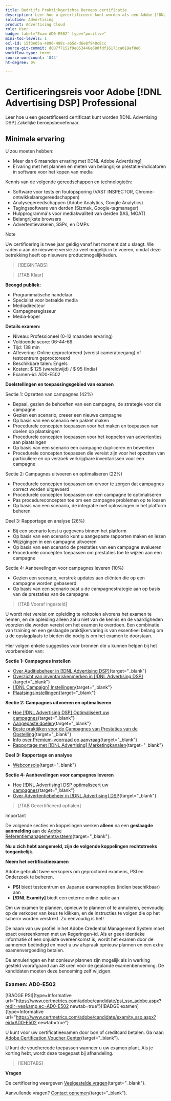 ```yaml
---
title: Bedrijfs Praktijkgerichte Beroeps certificatie
description: Leer hoe u gecertificeerd kunt worden als een Adobe [!DNL Advertising DSP] Zakelijke beroepsbeoefenaar.
solution: Advertising
product: Advertising Cloud
role: User
badge: label="Exam AD0-E502" type="positive"
mini-toc-levels: 1
exl-id: 15f3e05a-4896-488c-a65d-d6e8f948c8cc
source-git-commit: d007f7152f9e053446e680fdf16175ca019ef8e6
workflow-type: tm+mt
source-wordcount: '844'
ht-degree: 0%

---
```


# Certificeringsreis voor Adobe [!DNL Advertising DSP] Professional

Leer hoe u een gecertificeerd certificaat kunt worden [!DNL Advertising DSP] Zakelijke beroepsbeoefenaar.

## Minimale ervaring

U zou moeten hebben:

* Meer dan 6 maanden ervaring met [!DNL Adobe Advertising]
* Ervaring met het plannen en meten van belangrijke prestatie-indicatoren in software voor het kopen van media

Kennis van de volgende gereedschappen en technologieën:

* Software voor tests en foutopsporing (VAST INSPECTOR, Chrome-ontwikkelaarsgereedschappen)
* Analysegereedschappen (Adobe Analytics, Google Analytics)
* Tagingssoftware van derden (Sizmek, Google-tagmanager)
* Hulpprogramma&#39;s voor mediakwaliteit van derden (IAS, MOAT)
* Belangrijkste browsers
* Advertentievakelen, SSPs, en DMPs

>[!NOTE]
>
>Uw certificering is twee jaar geldig vanaf het moment dat u slaagt. We raden u aan de nieuwere versie zo veel mogelijk in te voeren, omdat deze betrekking heeft op nieuwere productmogelijkheden.

>[!BEGINTABS]

>[!TAB Klaar]

**Beoogd publiek:**

* Programmatische handelaar
* Specialist voor betaalde media
* Mediadirecteur
* Campagneregisseur
* Media-koper

**Details examen:**

* Niveau: Professioneel (0-12 maanden ervaring)
* Voldoende score: 06-44-69
* Tijd: 138 min
* Aflevering: Online geproctoreerd (vereist cameratoegang) of testcentrum geproctoreerd
* Beschikbare talen: Engels
* Kosten: $ 125 (wereldwijd) / $ 95 (India)
* Examen-id: AD0-E502

**Doelstellingen en toepassingsgebied van examen**

Sectie 1: Opzetten van campagnes (42%)

* Bepaal, gezien de behoeften van een campagne, de strategie voor die campagne
* Gezien een scenario, creeer een nieuwe campagne
* Op basis van een scenario een pakket maken
* Procedurele concepten toepassen voor het maken en toepassen van doelen op plaatsingen
* Procedurele concepten toepassen voor het koppelen van advertenties aan plaatsingen
* Op basis van een scenario een campagne dupliceren en bewerken
* Procedurele concepten toepassen die vereist zijn voor het opzetten van particuliere en op verzoek verkrijgbare inventarissen voor een campagne

Sectie 2: Campagnes uitvoeren en optimaliseren (22%)

* Procedurele concepten toepassen om ervoor te zorgen dat campagnes correct worden uitgevoerd
* Procedurele concepten toepassen om een campagne te optimaliseren
* Pas procedureconcepten toe om een campagne problemen op te lossen
* Op basis van een scenario, de integratie met oplossingen in het platform beheren

Deel 3: Rapportage en analyse (26%)

* Bij een scenario leest u gegevens binnen het platform
* Op basis van een scenario kunt u aangepaste rapporten maken en lezen
* Wijzigingen in een campagne uitvoeren
* Op basis van een scenario de prestaties van een campagne evalueren
* Procedurele concepten toepassen om prestaties toe te wijzen aan een campagne

Sectie 4: Aanbevelingen voor campagnes leveren (10%)

* Gezien een scenario, verstrek updates aan cliënten die op een campagne worden gebaseerd
* Op basis van een scenario past u de campagnestrategie aan op basis van de prestaties van de campagne

>[!TAB Vooraf ingesteld]

U wordt niet vereist om opleiding te voltooien alvorens het examen te nemen, en de opleiding alleen zal u niet van de kennis en de vaardigheden voorzien die worden vereist om het examen te overdoen. Een combinatie van training en een geslaagde praktijkervaring is van essentieel belang om u de opslagplaats te bieden die nodig is om het examen te doorstaan.

Hier volgen enkele suggesties voor bronnen die u kunnen helpen bij het voorbereiden van:

**Sectie 1: Campagnes instellen**


* [Over Auditiebeheer in [!DNL Advertising DSP]](https://experienceleague.adobe.com/docs/advertising/dsp/audiences/audience-about.html?lang=en){target="_blank"}
* [Overzicht van inventariskenmerken in [!DNL Advertising DSP]](https://experienceleague.adobe.com/docs/advertising/dsp/inventory/inventory-overview.html?lang=en){target="_blank"}
* [[!DNL Campaign] Instellingen](https://experienceleague.adobe.com/docs/advertising/dsp/campaign-management/campaigns/campaign-settings.html?lang=en){target="_blank"}
* [Plaatsingsinstellingen](https://experienceleague.adobe.com/docs/advertising/dsp/campaign-management/placements/placement-settings.html?lang=en){target="_blank"}

**Sectie 2: Campagnes uitvoeren en optimaliseren**

* [Hoe [!DNL Advertising DSP] Optimaliseert uw campagnes](https://experienceleague.adobe.com/docs/advertising/dsp/optimization/optimization-how-dsp-optimizes-campaigns.html?lang=en){target="_blank"}
* [Aangepaste doelen](https://experienceleague.adobe.com/docs/advertising/dsp/optimization/custom-goals/custom-goal-about.html?lang=en){target="_blank"}
* [Beste praktijken voor de Campagnes van Prestaties van de Opstelling](https://experienceleague.adobe.com/docs/advertising/dsp/optimization/campaign-best-practices-performance.html?lang=en){target="_blank"}
* [Info over Premium-voorraad op aanvraag](https://experienceleague.adobe.com/docs/advertising/dsp/inventory/on-demand/on-demand-inventory-about.html?lang=en){target="_blank"}
* [Rapportage met [!DNL Advertising] Marketingkanalen](https://experienceleague.adobe.com/docs/analytics-learn/tutorials/integrations/ad-cloud/reporting-with-advertising-cloud-marketing-channels.html?lang=en){target="_blank"}

**Deel 3: Rapportage en analyse**

* [Webconsole](https://experienceleague.adobe.com/docs/experience-manager-65/deploying/configuring/web-console.html?lang=en){target="_blank"}

**Sectie 4: Aanbevelingen voor campagnes leveren**

* [Hoe [!DNL Advertising] DSP optimaliseert uw campagnes](https://experienceleague.adobe.com/docs/advertising/dsp/optimization/optimization-how-dsp-optimizes-campaigns.html?lang=en){target="_blank"}
* [Over Advertentiebeheer in [!DNL Advertising] DSP](https://experienceleague.adobe.com/docs/advertising/dsp/campaign-management/ads/ad-about.html?lang=en){target="_blank"}

>[!TAB Gecertificeerd ophalen]

>[!IMPORTANT]
>
>De volgende secties en koppelingen werken **alleen**  na een **geslaagde aanmelding** aan de [Adobe Referentiemanagementsysteem](http://www.certmetrics.com/adobe){target="_blank"}.


**Nu u zich hebt aangemeld, zijn de volgende koppelingen rechtstreeks toegankelijk.**

**Neem het certificatieexamen**

Adobe gebruikt twee verkopers om geproctored examens, PSI en Onderzoek te beheren.

* **PSI** biedt testcentrum en Japanse examenopties (indien beschikbaar) aan
* **[!DNL Examity]** biedt een externe online optie aan

Om uw examen te plannen, opnieuw te plannen of te annuleren, eenvoudig op de verkoper van keus te klikken, en de instructies te volgen die op het scherm worden verstrekt. Zo eenvoudig is het!

De naam van uw profiel in het Adobe Credential Management System moet exact overeenkomen met uw Regeringen-id. Als er geen identieke informatie of een onjuiste overeenkomst is, wordt het examen door de aannemer beëindigd en moet u uw afspraak opnieuw plannen en een extra examenvergoeding betalen.

De annuleringen en het opnieuw plannen zijn mogelijk als in werking gesteld voorafgaand aan 48 uren vóór de geplande examenbenoeming. De kandidaten moeten deze benoeming zelf wijzigen.

### Examen: AD0-E502

[!BADGE PSI]{type=Informative url="https://www.certmetrics.com/adobe/candidate/psi_sso_adobe.aspx?redir=yes&amp;ec=AD0-E502 newtab=true"}[!BADGE examen]{type=Informative url="https://www.certmetrics.com/adobe/candidate/examity_sso.aspx?eid=AD0-E502 newtab=true"}

U kunt voor uw certificatieexamen door bon of creditcard betalen. Ga naar: [Adobe Certification Voucher Center](https://market.xvoucher.com/adobe/global){target="_blank"}.

U kunt de vouchercode toepassen wanneer u uw examen plant. Als je korting hebt, wordt deze toegepast bij afhandeling.

>[!ENDTABS]

**Vragen**

De certificering weergeven [Veelgestelde vragen](https://experienceleague.adobe.com/docs/certification/certification/faq.html?lang=en){target="_blank"}.

Aanvullende vragen? [Contact opnemen](mailto:certif@adobe.com){target="_blank"}.
